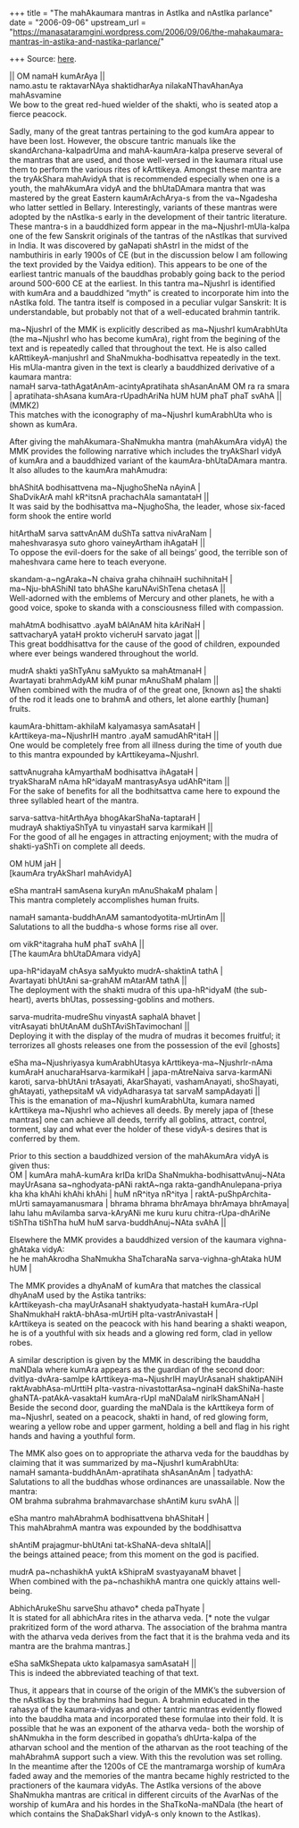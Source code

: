+++
title = "The mahAkaumara mantras in AstIka and nAstIka parlance"
date = "2006-09-06"
upstream_url = "https://manasataramgini.wordpress.com/2006/09/06/the-mahakaumara-mantras-in-astika-and-nastika-parlance/"

+++
Source: [here](https://manasataramgini.wordpress.com/2006/09/06/the-mahakaumara-mantras-in-astika-and-nastika-parlance/).

\|\| OM namaH kumArAya \|\|  
namo.astu te raktavarNAya shaktidharAya nilakaNThavAhanAya mahAsvamine  
We bow to the great red-hued wielder of the shakti, who is seated atop a
fierce peacock.

Sadly, many of the great tantras pertaining to the god kumAra appear to
have been lost. However, the obscure tantric manuals like the
skandArchana-kalpadrUma and mahA-kaumAra-kalpa preserve several of the
mantras that are used, and those well-versed in the kaumara ritual use
them to perform the various rites of kArttikeya. Amongst these mantra
are the tryAkShara mahAvidyA that is recommended especially when one is
a youth, the mahAkumAra vidyA and the bhUtaDAmara mantra that was
mastered by the great Eastern kaumArAchArya-s from the va\~Ngadesha who
latter settled in Bellary. Interestingly, variants of these mantras were
adopted by the nAstIka-s early in the development of their tantric
literature. These mantra-s in a bauddhized form appear in the
ma\~NjushrI-mUla-kalpa one of the few Sanskrit originals of the tantras
of the nAstIkas that survived in India. It was discovered by gaNapati
shAstrI in the midst of the nambuthiris in early 1900s of CE (but in the
discussion below I am following the text provided by the Vaidya
edition). This appears to be one of the earliest tantric manuals of the
bauddhas probably going back to the period around 500-600 CE at the
earliest. In this tantra ma\~NjushrI is identified with kumAra and a
bauddhized “myth” is created to incorporate him into the nAstIka fold.
The tantra itself is composed in a peculiar vulgar Sanskrit: It is
understandable, but probably not that of a well-educated brahmin
tantrik.

ma\~NjushrI of the MMK is explicitly described as ma\~NjushrI
kumArabhUta (the ma\~NjushrI who has become kumAra), right from the
begining of the text and is repeatedly called that throughout the text.
He is also called kARttikeyA-manjushrI and ShaNmukha-bodhisattva
repeatedly in the text. His mUla-mantra given in the text is clearly a
bauddhized derivative of a kaumara mantra:  
namaH sarva-tathAgatAnAm-acintyApratihata shAsanAnAM OM ra ra smara \|
apratihata-shAsana kumAra-rUpadhAriNa hUM hUM phaT phaT svAhA \|\|
(MMK2)  
This matches with the iconography of ma\~NjushrI kumArabhUta who is
shown as kumAra.

After giving the mahAkumara-ShaNmukha mantra (mahAkumAra vidyA) the MMK
provides the following narrative which includes the tryAkSharI vidyA of
kumAra and a bauddhized variant of the kaumAra-bhUtaDAmara mantra. It
also alludes to the kaumAra mahAmudra:

bhAShitA bodhisattvena ma\~NjughoSheNa nAyinA \|  
ShaDvikArA mahI kR^itsnA prachachAla samantataH \|\|  
It was said by the bodhisattva ma\~NjughoSha, the leader, whose
six-faced form shook the entire world

hitArthaM sarva sattvAnAM duShTa sattva nivAraNam \|  
maheshvarasya suto ghoro vaineyArtham ihAgataH \|\|  
To oppose the evil-doers for the sake of all beings’ good, the terrible
son of maheshvara came here to teach everyone.

skandam-a\~ngAraka\~N chaiva graha chihnaiH suchihnitaH \|  
ma\~Nju-bhAShiNI tato bhAShe karuNAviShTena chetasA \|\|  
Well-adorned with the emblems of Mercury and other planets, he with a
good voice, spoke to skanda with a consciousness filled with compassion.

mahAtmA bodhisattvo .ayaM bAlAnAM hita kAriNaH \|  
sattvacharyA yataH prokto vicheruH sarvato jagat \|\|  
This great boddhisattva for the cause of the good of children, expounded
where ever beings wandered throughout the world.

mudrA shakti yaShTyAnu saMyukto sa mahAtmanaH \|  
Avartayati brahmAdyAM kiM punar mAnuShaM phalam \|\|  
When combined with the mudra of of the great one, \[known as\] the
shakti of the rod it leads one to brahmA and others, let alone earthly
\[human\] fruits.

kaumAra-bhittam-akhilaM kalyamasya samAsataH \|  
kArttikeya-ma\~NjushrIH mantro .ayaM samudAhR^itaH \|\|  
One would be completely free from all illness during the time of youth
due to this mantra expounded by kArttikeyama\~NjushrI.

sattvAnugraha kAmyarthaM bodhisattva ihAgataH \|  
tryakSharaM nAma hR^idayaM mantrasyAsya udAhR^itam \|\|  
For the sake of benefits for all the bodhitsattva came here to expound
the three syllabled heart of the mantra.

sarva-sattva-hitArthAya bhogAkarShaNa-taptaraH \|  
mudrayA shaktiyaShTyA tu vinyastaH sarva karmikaH \|\|  
For the good of all he engages in attracting enjoyment; with the mudra
of shakti-yaShTi on complete all deeds.

OM hUM jaH \|  
\[kaumAra tryAkSharI mahAvidyA\]

eSha mantraH samAsena kuryAn mAnuShakaM phalam \|  
This mantra completely accomplishes human fruits.

namaH samanta-buddhAnAM samantodyotita-mUrtinAm \|\|  
Salutations to all the buddha-s whose forms rise all over.

om vikR^itagraha huM phaT svAhA \|\|  
\[The kaumAra bhUtaDAmara vidyA\]

upa-hR^idayaM chAsya saMyukto mudrA-shaktinA tathA \|  
Avartayati bhUtAni sa-grahAM mAtarAM tathA \|\|  
The deployment with the shakti mudra of this upa-hR^idyaM (the
sub-heart), averts bhUtas, possessing-goblins and mothers.

sarva-mudrita-mudreShu vinyastA saphalA bhavet \|  
vitrAsayati bhUtAnAM duShTAviShTavimochanI \|\|  
Deploying it with the display of the mudra of mudras it becomes
fruitful; it terrorizes all ghosts releases one from the possession of
the evil \[ghosts\]

eSha ma\~Njushriyasya kumArabhUtasya kArttikeya-ma\~NjushrIr-nAma
kumAraH anucharaHsarva-karmikaH \| japa-mAtreNaiva sarva-karmANi karoti,
sarva-bhUtAni trAsayati, AkarShayati, vashamAnayati, shoShayati,
ghAtayati, yathepsitaM vA vidyAdharasya tat sarvaM sampAdayati \|\|  
This is the emanation of ma\~NjushrI kumArabhUta, kumara named
kArttikeya ma\~NjushrI who achieves all deeds. By merely japa of \[these
mantras\] one can achieve all deeds, terrify all goblins, attract,
control, torment, slay and what ever the holder of these vidyA-s desires
that is conferred by them.

Prior to this section a bauddhized version of the mahAkumAra vidyA is
given thus:  
OM \| kumAra mahA-kumAra krIDa krIDa ShaNmukha-bodhisattvAnuj\~NAta
mayUrAsana sa\~nghodyata-pANi raktA\~nga rakta-gandhAnulepana-priya kha
kha khAhi khAhi khAhi \| huM nR^itya nR^itya \| raktA-puShpArchita-mUrti
samayamanusmara \| bhrama bhrama bhrAmaya bhrAmaya bhrAmaya\| lahu lahu
mAvilamba sarva-kAryANi me kuru kuru chitra-rUpa-dhAriNe tiShTha tiShTha
huM huM sarva-buddhAnuj\~NAta svAhA \|\|

Elsewhere the MMK provides a bauddhized version of the kaumara
vighna-ghAtaka vidyA:  
he he mahAkrodha ShaNmukha ShaTcharaNa sarva-vighna-ghAtaka hUM hUM \|

The MMK provides a dhyAnaM of kumAra that matches the classical dhyAnaM
used by the Astika tantriks:  
kArttikeyash-cha mayUrAsanaH shaktyudyata-hastaH kumAra-rUpI ShaNmukhaH
raktA-bhAsa-mUrtiH pIta-vastrAnivastaH \|  
kArttikeya is seated on the peacock with his hand bearing a shakti
weapon, he is of a youthful with six heads and a glowing red form, clad
in yellow robes.

A similar description is given by the MMK in describing the bauddha
maNDala where kumAra appears as the guardian of the second door:  
dvitIya-dvAra-samIpe kArttikeya-ma\~NjushrIH mayUrAsanaH shaktipANiH
raktAvabhAsa-mUrttiH pIta-vastra-nivastottarAsa\~nginaH dakShiNa-haste
ghaNTA-patAkA-vasaktaH kumAra-rUpI maNDalaM nirIkShamANaH \|  
Beside the second door, guarding the maNDala is the kArttikeya form of
ma\~NjushrI, seated on a peacock, shakti in hand, of red glowing form,
wearing a yellow robe and upper garment, holding a bell and flag in his
right hands and having a youthful form.

The MMK also goes on to appropriate the atharva veda for the bauddhas by
claiming that it was summarized by ma\~NjushrI kumArabhUta:  
namaH samanta-buddhAnAm-apratihata shAsanAnAm \| tadyathA:  
Salutations to all the buddhas whose ordinances are unassailable. Now
the mantra:  
OM brahma subrahma brahmavarchase shAntiM kuru svAhA \|\|

eSha mantro mahAbrahmA bodhisattvena bhAShitaH \|  
This mahAbrahmA mantra was expounded by the boddhisattva

shAntiM prajagmur-bhUtAni tat-kShaNA-deva shItalA\|\|  
the beings attained peace; from this moment on the god is pacified.

mudrA pa\~nchashikhA yuktA kShipraM svastyayanaM bhavet \|  
When combined with the pa\~nchashikhA mantra one quickly attains
well-being.

AbhichArukeShu sarveShu athavo\* cheda paThyate \|  
It is stated for all abhichAra rites in the atharva veda. \[\* note the
vulgar prakritized form of the word atharva. The association of the
brahma mantra with the atharva veda derives from the fact that it is the
brahma veda and its mantra are the brahma mantras.\]

eSha saMkShepata ukto kalpamasya samAsataH \|\|  
This is indeed the abbreviated teaching of that text.

Thus, it appears that in course of the origin of the MMK’s the
subversion of the nAstIkas by the brahmins had begun. A brahmin educated
in the rahasya of the kaumara-vidyas and other tantric mantras evidently
flowed into the bauddha mata and incorporated these formulae into their
fold. It is possible that he was an exponent of the atharva veda- both
the worship of shANmukha in the form described in gopatha’s dhUrta-kalpa
of the atharvan school and the mention of the atharvan as the root
teaching of the mahAbrahmA support such a view. With this the revolution
was set rolling. In the meantime after the 1200s of CE the mantramarga
worship of kumAra faded away and the memories of the mantra became
highly restricted to the practioners of the kaumara vidyAs. The AstIka
versions of the above ShaNmukha mantras are critical in different
circuits of the AvarNas of the worship of kumAra and his hordes in the
ShaTkoNa-maNDala (the heart of which contains the ShaDakSharI vidyA-s
only known to the AstIkas).

